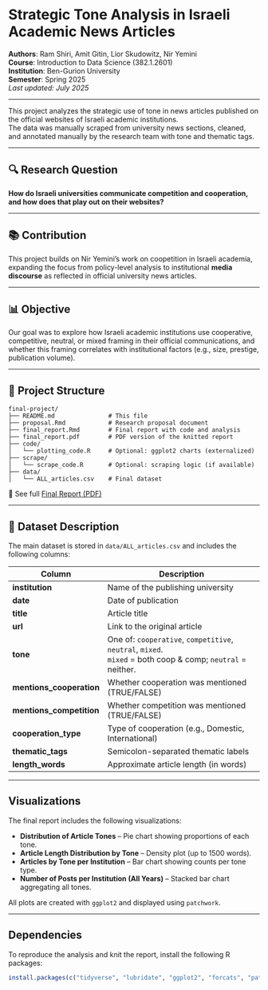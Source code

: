 # Strategic Tone Analysis in Israeli Academic News Articles

**Authors**: Ram Shiri, Amit Gitin, Lior Skudowitz, Nir Yemini  
**Course**: Introduction to Data Science (382.1.2601)  
**Institution**: Ben-Gurion University  
**Semester**: Spring 2025  
_Last updated: July 2025_

---

This project analyzes the strategic use of tone in news articles published on the official websites of Israeli academic institutions.  
The data was manually scraped from university news sections, cleaned, and annotated manually by the research team with tone and thematic tags.

---

## 🔍 Research Question

**How do Israeli universities communicate competition and cooperation, and how does that play out on their websites?**

---

## 📚 Contribution

This project builds on Nir Yemini’s work on coopetition in Israeli academia, expanding the focus from policy-level analysis to institutional **media discourse** as reflected in official university news articles.

---

## 📊 Objective

Our goal was to explore how Israeli academic institutions use cooperative, competitive, neutral, or mixed framing in their official communications, and whether this framing correlates with institutional factors (e.g., size, prestige, publication volume).

---

## 📁 Project Structure

```
final-project/
├── README.md               # This file
├── proposal.Rmd            # Research proposal document
├── final_report.Rmd        # Final report with code and analysis
├── final_report.pdf        # PDF version of the knitted report
├── code/
│   └── plotting_code.R     # Optional: ggplot2 charts (externalized)
├── scrape/
│   └── scrape_code.R       # Optional: scraping logic (if available)
├── data/
│   └── ALL_articles.csv    # Final dataset
```

📄 See full [Final Report (PDF)](./final_report.pdf)

---

## 📄 Dataset Description

The main dataset is stored in `data/ALL_articles.csv` and includes the following columns:

| Column                    | Description                                                                 |
|---------------------------|-----------------------------------------------------------------------------|
| **institution**           | Name of the publishing university                                           |
| **date**                  | Date of publication                                                         |
| **title**                 | Article title                                                               |
| **url**                   | Link to the original article                                                |
| **tone**                  | One of: `cooperative`, `competitive`, `neutral`, `mixed`. <br> `mixed` = both coop & comp; `neutral` = neither. |
| **mentions_cooperation**  | Whether cooperation was mentioned (TRUE/FALSE)                              |
| **mentions_competition**  | Whether competition was mentioned (TRUE/FALSE)                              |
| **cooperation_type**      | Type of cooperation (e.g., Domestic, International)                         |
| **thematic_tags**         | Semicolon-separated thematic labels                                         |
| **length_words**          | Approximate article length (in words)                                       |

---

##  Visualizations

The final report includes the following visualizations:

- **Distribution of Article Tones** – Pie chart showing proportions of each tone.
- **Article Length Distribution by Tone** – Density plot (up to 1500 words).
- **Articles by Tone per Institution** – Bar chart showing counts per tone type.
- **Number of Posts per Institution (All Years)** – Stacked bar chart aggregating all tones.

All plots are created with `ggplot2` and displayed using `patchwork`.

---

##  Dependencies

To reproduce the analysis and knit the report, install the following R packages:

```r
install.packages(c("tidyverse", "lubridate", "ggplot2", "forcats", "patchwork"))
```

